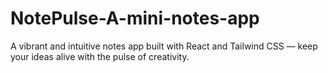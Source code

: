 # NotePulse-A-mini-notes-app
A vibrant and intuitive notes app built with React and Tailwind CSS — keep your ideas alive with the pulse of creativity.
